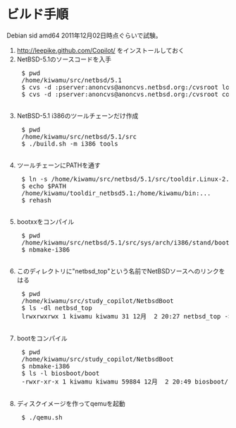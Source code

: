 ビルド手順
==========

Debian sid amd64 2011年12月02日時点ぐらいで試験。

1. http://leepike.github.com/Copilot/ をインストールしておく
2. NetBSD-5.1のソースコードを入手

  <pre>
    $ pwd
    /home/kiwamu/src/netbsd/5.1
    $ cvs -d :pserver:anoncvs@anoncvs.netbsd.org:/cvsroot login
    $ cvs -d :pserver:anoncvs@anoncvs.netbsd.org:/cvsroot co -r netbsd-5-1-RELEASE src
  </pre>

3. NetBSD-5.1 i386のツールチェーンだけ作成

  <pre>
    $ pwd
    /home/kiwamu/src/netbsd/5.1/src
    $ ./build.sh -m i386 tools
  </pre>

4. ツールチェーンにPATHを通す

  <pre>
    $ ln -s /home/kiwamu/src/netbsd/5.1/src/tooldir.Linux-2.6.39-2-amd64-x86_64/bin ~/tooldir_netbsd5.1
    $ echo $PATH
    /home/kiwamu/tooldir_netbsd5.1:/home/kiwamu/bin:...
    $ rehash
  </pre>

5. bootxxをコンパイル

  <pre>
    $ pwd
    /home/kiwamu/src/netbsd/5.1/src/sys/arch/i386/stand/bootxx/bootxx_cd9660
    $ nbmake-i386
  </pre>

6. このディレクトリに"netbsd_top"という名前でNetBSDソースへのリンクをはる

  <pre>
    $ pwd
    /home/kiwamu/src/study_copilot/NetbsdBoot
    $ ls -dl netbsd_top
    lrwxrwxrwx 1 kiwamu kiwamu 31 12月  2 20:27 netbsd_top -> /home/kiwamu/src/netbsd/5.1/src/
  </pre>

7. bootをコンパイル

  <pre>
    $ pwd
    /home/kiwamu/src/study_copilot/NetbsdBoot
    $ nbmake-i386
    $ ls -l biosboot/boot
    -rwxr-xr-x 1 kiwamu kiwamu 59884 12月  2 20:49 biosboot/boot*
  </pre>

8. ディスクイメージを作ってqemuを起動

  <pre>
    $ ./qemu.sh
  </pre>
